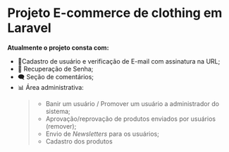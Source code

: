 <h1>Projeto E-commerce de clothing em Laravel</h1>
<b>Atualmente o projeto consta com: </b><br/>

- 📝Cadastro de usuário e verificação de E-mail com assinatura na URL;
- 🔑 Recuperação de Senha;
- 🗨 Seção de comentários;
- 📊 Área administrativa:
   > - Banir um usuário / Promover um usuário a administrador do sistema;
   > - Aprovação/reprovação de produtos enviados por usuários (remover);
   > - Envio de _Newsletters_ para os usuários;
   > - Cadastro dos produtos
